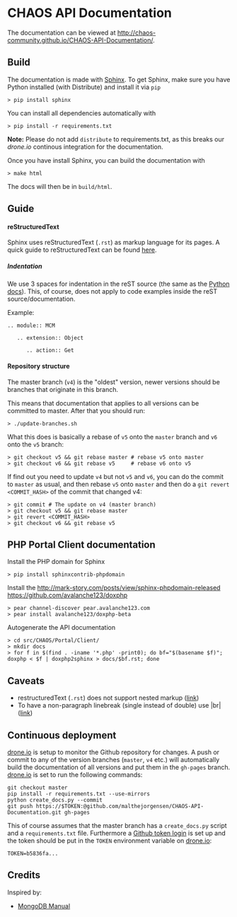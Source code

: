 CHAOS API Documentation
=======================
The documentation can be viewed at <http://chaos-community.github.io/CHAOS-API-Documentation/>.

Build
-----
The documentation is made with [Sphinx](http://sphinx-doc.org).
To get Sphinx, make sure you have Python installed (with Distribute)
and install it via `pip`

    > pip install sphinx

You can install all dependencies automatically with

    > pip install -r requirements.txt

**Note:** Please do not add `distribute` to requirements.txt, as this
breaks our _drone.io_ continous integration for the documentation.

Once you have install Sphinx, you can build the documentation with

    > make html

The docs will then be in `build/html`.

Guide
-----
#### reStructuredText
Sphinx uses reStructuredText (`.rst`) as markup language for its pages. A quick
guide to reStructuredText can be found [here](http://docutils.sourceforge.net/docs/user/rst/quickref.html).

##### Indentation
We use 3 spaces for indentation in the reST source (the same as the [Python docs]).
This, of course, does not apply to code examples inside the reST
source/documentation.

Example:

    .. module:: MCM

       .. extension:: Object

          .. action:: Get

[Python docs]: http://docs.python.org/devguide/documenting.html#use-of-whitespace

#### Repository structure
The master branch (`v4`) is the "oldest" version, newer versions should be branches that originate in this branch.

This means that documentation that applies to all versions can be committed to master. After that 
you should run: 

    > ./update-branches.sh

What this does is basically a rebase of `v5` onto the `master` branch and `v6` onto the `v5` branch:

    > git checkout v5 && git rebase master # rebase v5 onto master
    > git checkout v6 && git rebase v5     # rebase v6 onto v5

If find out you need to update `v4` but not `v5` and `v6`, you can do the commit to `master` as usual, and then rebase `v5` onto `master` and then do a `git revert <COMMIT_HASH>` of the commit that changed v4:

    > git commit # The update on v4 (master branch)
    > git checkout v5 && git rebase master
    > git revert <COMMIT_HASH>
    > git checkout v6 && git rebase v5

PHP Portal Client documentation
----------------------------

Install the PHP domain for Sphinx

    > pip install sphinxcontrib-phpdomain

Install the 
http://mark-story.com/posts/view/sphinx-phpdomain-released
https://github.com/avalanche123/doxphp

    > pear channel-discover pear.avalanche123.com
    > pear install avalanche123/doxphp-beta

Autogenerate the API documentation

    > cd src/CHAOS/Portal/Client/
    > mkdir docs
    > for f in $(find . -iname '*.php' -print0); do bf="$(basename $f)"; doxphp < $f | doxphp2sphinx > docs/$bf.rst; done

Caveats
-------

 - restructuredText (`.rst`) does not support nested markup ([link](http://docutils.sourceforge.net/FAQ.html#is-nested-inline-markup-possible))
 - To have a non-paragraph linebreak (single instead of double) use |br| ([link](http://docutils.sourceforge.net/FAQ.html#how-to-indicate-a-line-break-or-a-significant-newline))


Continuous deployment
--------------------
[drone.io] is setup to monitor the Github repository for
changes. A push or commit to any of the version branches (`master`, `v4` etc.)
will automatically build the documentation of all versions and put them in
the `gh-pages` branch. [drone.io] is set to run the following commands:

    git checkout master
    pip install -r requirements.txt --use-mirrors
    python create_docs.py --commit
    git push https://$TOKEN:@github.com/malthejorgensen/CHAOS-API-Documentation.git gh-pages

This of course assumes that the master branch has a `create_docs.py` script and
a `requirements.txt` file. Furthermore a [Github token login] is set up and the
token should be put in the `TOKEN` environment variable on [drone.io]:

    TOKEN=b5836fa...

[drone.io]: http://drone.io
[Github token login]: https://help.github.com/articles/creating-an-oauth-token-for-command-line-use

Credits
-------
Inspired by:
 - [MongoDB Manual](http://docs.mongodb.org/manual/contents/)

